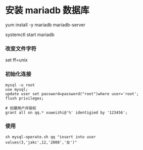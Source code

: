 # 安装 mariadb 数据库
yum install -y mariadb mariadb-server

systemctl start mariadb

### 改变文件字符

set ff=unix

### 初始化连接

    mysql -u root
    use mysql;
    update user set password=password("root")where user='root';
    flush privileges;
    
    # 创建用户并授权
    grant all on qq.* xuweizhi@'%' identigied by '123456';
    
 ### 使用
 
    sh mysql-operate.sh qq "insert into user values(3,'jakc',12,'2008','女')"